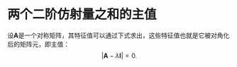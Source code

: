 # 两个二阶仿射量之和的主值
设$\boldsymbol{A}$是一个对称矩阵，其特征值可以通过下式求出，这些特征值也就是它被对角化后的矩阵元，即主值：
$$
|\boldsymbol{A}-\lambda \boldsymbol{I}| = 0.
$$
